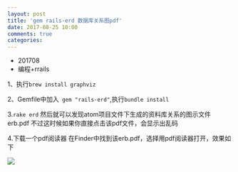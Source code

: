 ```yaml
---
layout: post
title: 'gem rails-erd 数据库关系图pdf'
date: 2017-08-25 10:00
comments: true
categories: 
---
```

* 201708
* 编程+rrails



1、执行`brew install graphviz`

2、Gemfile中加入` gem "rails-erd"`,执行`bundle install`

3.`rake erd`
然后就可以发现atom项目文件下生成的资料库关系的图示文件 erb.pdf
不过这时候如果你直接点击该pdf文件，会显示出乱码

4.下载一个pdf阅读器
在Finder中找到该erb.pdf，选择用pdf阅读器打开，效果如下

![](https://ws1.sinaimg.cn/large/006tKfTcgy1fiw4h215lpj30zx0jdq5w.jpg)